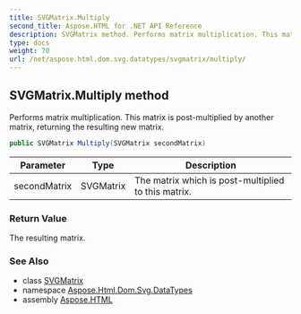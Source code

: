 ```yaml
---
title: SVGMatrix.Multiply
second_title: Aspose.HTML for .NET API Reference
description: SVGMatrix method. Performs matrix multiplication. This matrix is post-multiplied by another matrix returning the resulting new matrix
type: docs
weight: 70
url: /net/aspose.html.dom.svg.datatypes/svgmatrix/multiply/
---
```

## SVGMatrix.Multiply method

Performs matrix multiplication. This matrix is post-multiplied by another matrix, returning the resulting new matrix.

```csharp
public SVGMatrix Multiply(SVGMatrix secondMatrix)
```

| Parameter | Type | Description |
| --- | --- | --- |
| secondMatrix | SVGMatrix | The matrix which is post-multiplied to this matrix. |

### Return Value

The resulting matrix.

### See Also

* class [SVGMatrix](../)
* namespace [Aspose.Html.Dom.Svg.DataTypes](../../svgmatrix/)
* assembly [Aspose.HTML](../../../)
